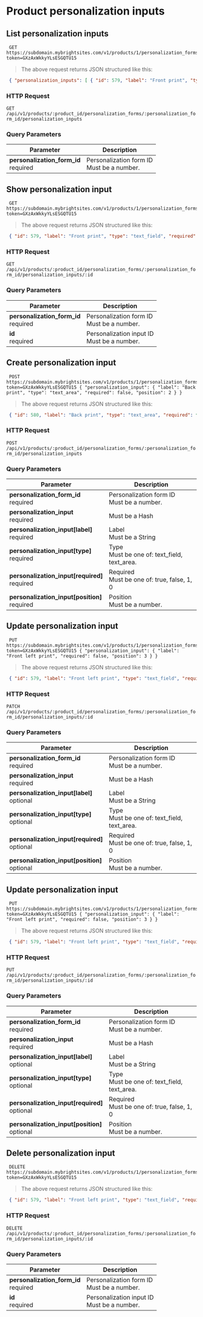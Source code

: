 #  Product personalization inputs 

## List personalization inputs

```shell
 GET https://subdomain.mybrightsites.com/v1/products/1/personalization_forms/101/personalization_inputs?token=GXzAxWkkyYLsESGQTU15 
```

> The above request returns JSON structured like this:

```json
 { "personalization_inputs": [ { "id": 579, "label": "Front print", "type": "text_field", "required": true, "position": 1 }, { "id": 580, "label": "Back print", "type": "text_area", "required": false, "position": 2 } ] } 
```

### HTTP Request

`GET /api/v1/products/:product_id/personalization_forms/:personalization_form_id/personalization_inputs`

### Query Parameters

Parameter | Description
--------- | -----------
<div><strong>personalization_form_id </strong></div><div> required </div> | <div>Personalization form ID</div><div> Must be a number. </div>


## Show personalization input

```shell
 GET https://subdomain.mybrightsites.com/v1/products/1/personalization_forms/101/personalization_inputs/579?token=GXzAxWkkyYLsESGQTU15 
```

> The above request returns JSON structured like this:

```json
 { "id": 579, "label": "Front print", "type": "text_field", "required": true, "position": 1 } 
```

### HTTP Request

`GET /api/v1/products/:product_id/personalization_forms/:personalization_form_id/personalization_inputs/:id`

### Query Parameters

Parameter | Description
--------- | -----------
<div><strong>personalization_form_id </strong></div><div> required </div> | <div>Personalization form ID</div><div> Must be a number. </div>
<div><strong>id </strong></div><div> required </div> | <div>Personalization input ID</div><div> Must be a number. </div>


## Create personalization input

```shell
 POST https://subdomain.mybrightsites.com/v1/products/1/personalization_forms/101/personalization_inputs?token=GXzAxWkkyYLsESGQTU15 { "personalization_input": { "label": "Back print", "type": "text_area", "required": false, "position": 2 } } 
```

> The above request returns JSON structured like this:

```json
 { "id": 580, "label": "Back print", "type": "text_area", "required": false, "position": 2 } 
```

### HTTP Request

`POST /api/v1/products/:product_id/personalization_forms/:personalization_form_id/personalization_inputs`

### Query Parameters

Parameter | Description
--------- | -----------
<div><strong>personalization_form_id </strong></div><div> required </div> | <div>Personalization form ID</div><div> Must be a number. </div>
<div><strong>personalization_input </strong></div><div> required </div> | <div> Must be a Hash </div>
<div><strong>personalization_input[label] </strong></div><div> required </div> | <div>Label</div><div> Must be a String </div>
<div><strong>personalization_input[type] </strong></div><div> required </div> | <div>Type</div><div> Must be one of: text_field, text_area. </div>
<div><strong>personalization_input[required] </strong></div><div> required </div> | <div>Required</div><div> Must be one of: true, false, 1, 0 </div>
<div><strong>personalization_input[position] </strong></div><div> required </div> | <div>Position</div><div> Must be a number. </div>


## Update personalization input

```shell
 PUT https://subdomain.mybrightsites.com/v1/products/1/personalization_forms/101/personalization_inputs/579?token=GXzAxWkkyYLsESGQTU15 { "personalization_input": { "label": "Front left print", "required": false, "position": 3 } } 
```

> The above request returns JSON structured like this:

```json
 { "id": 579, "label": "Front left print", "type": "text_field", "required": false, "position": 3 } 
```

### HTTP Request

`PATCH /api/v1/products/:product_id/personalization_forms/:personalization_form_id/personalization_inputs/:id`

### Query Parameters

Parameter | Description
--------- | -----------
<div><strong>personalization_form_id </strong></div><div> required </div> | <div>Personalization form ID</div><div> Must be a number. </div>
<div><strong>personalization_input </strong></div><div> required </div> | <div> Must be a Hash </div>
<div><strong>personalization_input[label] </strong></div><div> optional </div> | <div>Label</div><div> Must be a String </div>
<div><strong>personalization_input[type] </strong></div><div> optional </div> | <div>Type</div><div> Must be one of: text_field, text_area. </div>
<div><strong>personalization_input[required] </strong></div><div> optional </div> | <div>Required</div><div> Must be one of: true, false, 1, 0 </div>
<div><strong>personalization_input[position] </strong></div><div> optional </div> | <div>Position</div><div> Must be a number. </div>


## Update personalization input

```shell
 PUT https://subdomain.mybrightsites.com/v1/products/1/personalization_forms/101/personalization_inputs/579?token=GXzAxWkkyYLsESGQTU15 { "personalization_input": { "label": "Front left print", "required": false, "position": 3 } } 
```

> The above request returns JSON structured like this:

```json
 { "id": 579, "label": "Front left print", "type": "text_field", "required": false, "position": 3 } 
```

### HTTP Request

`PUT /api/v1/products/:product_id/personalization_forms/:personalization_form_id/personalization_inputs/:id`

### Query Parameters

Parameter | Description
--------- | -----------
<div><strong>personalization_form_id </strong></div><div> required </div> | <div>Personalization form ID</div><div> Must be a number. </div>
<div><strong>personalization_input </strong></div><div> required </div> | <div> Must be a Hash </div>
<div><strong>personalization_input[label] </strong></div><div> optional </div> | <div>Label</div><div> Must be a String </div>
<div><strong>personalization_input[type] </strong></div><div> optional </div> | <div>Type</div><div> Must be one of: text_field, text_area. </div>
<div><strong>personalization_input[required] </strong></div><div> optional </div> | <div>Required</div><div> Must be one of: true, false, 1, 0 </div>
<div><strong>personalization_input[position] </strong></div><div> optional </div> | <div>Position</div><div> Must be a number. </div>


## Delete personalization input

```shell
 DELETE https://subdomain.mybrightsites.com/v1/products/1/personalization_forms/101/personalization_inputs/579?token=GXzAxWkkyYLsESGQTU15 
```

> The above request returns JSON structured like this:

```json
 { "id": 579, "label": "Front left print", "type": "text_field", "required": false, "position": 3 } 
```

### HTTP Request

`DELETE /api/v1/products/:product_id/personalization_forms/:personalization_form_id/personalization_inputs/:id`

### Query Parameters

Parameter | Description
--------- | -----------
<div><strong>personalization_form_id </strong></div><div> required </div> | <div>Personalization form ID</div><div> Must be a number. </div>
<div><strong>id </strong></div><div> required </div> | <div>Personalization input ID</div><div> Must be a number. </div>


